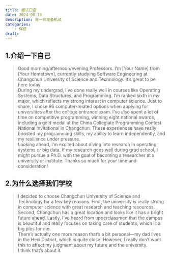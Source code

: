 ```yaml
---
title: 面试口语
date: 2024-08-18
description: 背一背准备机试
categories:
    - 保研
draft: 
---
```

## 1.介绍一下自己
>Good morning/afternoon/evening,Professors. I’m [Your Name] from [Your Hometown], currently studying Software Engineering at Changchun University of Science and Technology. It’s great to be here today.\
During my undergrad, I’ve done really well in courses like Operating Systems, Data Structures, and Programming. I’m ranked sixth in my major, which reflects my strong interest in computer science. Just to share, I chose 96 computer-related options when applying for universities after the college entrance exam. I’ve also spent a lot of time on competitive programming, winning eight national awards, including a gold medal at the China Collegiate Programming Contest National Invitational in Changchun. These experiences have really boosted my programming skills, my ability to learn independently, and my resilience under pressure.\
Looking ahead, I’m excited about diving into research in operating systems or big data. If my research goes well during grad school, I might pursue a Ph.D. with the goal of becoming a researcher at a university or institute.
Thanks so much for your time and consideration!
## 2.为什么选择我们学校
>I decided to choose Changchun University of Science and Technology for a few key reasons. First, the university is really strong in computer science with great research and teaching resources. Second, Changchun has a great location and looks like it has a bright future ahead. Lastly, I’ve heard from upperclassmen that the campus is beautiful and really focuses on taking care of students, which is a big plus for me.\
There’s actually one more reason that’s a bit personal—my dad lives in the Hexi District, which is quite close. However, I really don’t want this to affect my judgment about my future and the university.\
I think that’s about it.